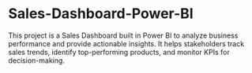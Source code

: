 # Sales-Dashboard-Power-BI
This project is a Sales Dashboard built in Power BI to analyze business performance and provide actionable insights. It helps stakeholders track sales trends, identify top-performing products, and monitor KPIs for decision-making.

